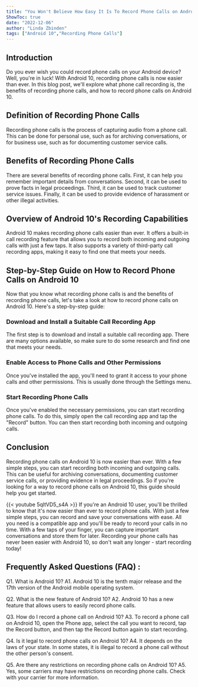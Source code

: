 ```yaml
---
title: "You Won't Believe How Easy It Is To Record Phone Calls on Android 10!"
ShowToc: true 
date: "2022-12-06"
author: "Linda Zbinden" 
tags: ["Android 10","Recording Phone Calls"]
---
```

## Introduction 

Do you ever wish you could record phone calls on your Android device? Well, you're in luck! With Android 10, recording phone calls is now easier than ever. In this blog post, we'll explore what phone call recording is, the benefits of recording phone calls, and how to record phone calls on Android 10. 

## Definition of Recording Phone Calls

Recording phone calls is the process of capturing audio from a phone call. This can be done for personal use, such as for archiving conversations, or for business use, such as for documenting customer service calls.

## Benefits of Recording Phone Calls

There are several benefits of recording phone calls. First, it can help you remember important details from conversations. Second, it can be used to prove facts in legal proceedings. Third, it can be used to track customer service issues. Finally, it can be used to provide evidence of harassment or other illegal activities.

## Overview of Android 10's Recording Capabilities

Android 10 makes recording phone calls easier than ever. It offers a built-in call recording feature that allows you to record both incoming and outgoing calls with just a few taps. It also supports a variety of third-party call recording apps, making it easy to find one that meets your needs.

## Step-by-Step Guide on How to Record Phone Calls on Android 10

Now that you know what recording phone calls is and the benefits of recording phone calls, let's take a look at how to record phone calls on Android 10. Here's a step-by-step guide:

### Download and Install a Suitable Call Recording App

The first step is to download and install a suitable call recording app. There are many options available, so make sure to do some research and find one that meets your needs.

### Enable Access to Phone Calls and Other Permissions

Once you've installed the app, you'll need to grant it access to your phone calls and other permissions. This is usually done through the Settings menu.

### Start Recording Phone Calls

Once you've enabled the necessary permissions, you can start recording phone calls. To do this, simply open the call recording app and tap the "Record" button. You can then start recording both incoming and outgoing calls.

## Conclusion

Recording phone calls on Android 10 is now easier than ever. With a few simple steps, you can start recording both incoming and outgoing calls. This can be useful for archiving conversations, documenting customer service calls, or providing evidence in legal proceedings. So if you're looking for a way to record phone calls on Android 10, this guide should help you get started.

{{< youtube 5qltVD5_s4A >}} 
If you're an Android 10 user, you'll be thrilled to know that it's now easier than ever to record phone calls. With just a few simple steps, you can record and save your conversations with ease. All you need is a compatible app and you'll be ready to record your calls in no time. With a few taps of your finger, you can capture important conversations and store them for later. Recording your phone calls has never been easier with Android 10, so don't wait any longer - start recording today!

## Frequently Asked Questions (FAQ) :
Q1. What is Android 10?
A1. Android 10 is the tenth major release and the 17th version of the Android mobile operating system.

Q2. What is the new feature of Android 10?
A2. Android 10 has a new feature that allows users to easily record phone calls.

Q3. How do I record a phone call on Android 10?
A3. To record a phone call on Android 10, open the Phone app, select the call you want to record, tap the Record button, and then tap the Record button again to start recording.

Q4. Is it legal to record phone calls on Android 10?
A4. It depends on the laws of your state. In some states, it is illegal to record a phone call without the other person's consent.

Q5. Are there any restrictions on recording phone calls on Android 10?
A5. Yes, some carriers may have restrictions on recording phone calls. Check with your carrier for more information.


